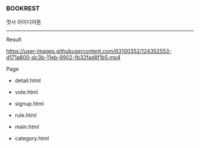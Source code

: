 ### BOOKREST
멋사 아이디어톤 

---

Result

https://user-images.githubusercontent.com/63100352/124352553-d171a800-dc3b-11eb-9902-fb32fad8f1b5.mp4



Page

- detail.html

- vote.html

- signup.html

- rule.html

- main.html

- category.html




